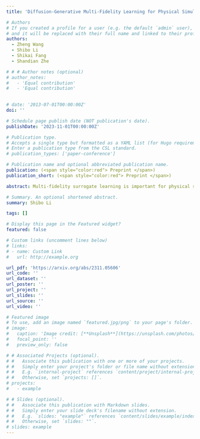 ```yaml
---
title: 'Diffusion-Generative Multi-Fidelity Learning for Physical Simulation'

# Authors
# If you created a profile for a user (e.g. the default `admin` user), write the username (folder name) here
# and it will be replaced with their full name and linked to their profile.
authors:
  - Zheng Wang
  - Shibo Li
  - Shikai Fang
  - Shandian Zhe

# # # Author notes (optional)
# author_notes:
#   - 'Equal contribution'
#   - 'Equal contribution'
  

# date: '2013-07-01T00:00:00Z'
doi: ''

# Schedule page publish date (NOT publication's date).
publishDate: '2023-11-01T00:00:00Z'

# Publication type.
# Accepts a single type but formatted as a YAML list (for Hugo requirements).
# Enter a publication type from the CSL standard.
# publication_types: ['paper-conference']

# Publication name and optional abbreviated publication name.
publication: (<span style="color:red"> Preprint </span>)
publication_short: (<span style="color:red"> Preprint </span>)

abstract: Multi-fidelity surrogate learning is important for physical simulation related applications in that it avoids running numerical solvers from scratch, which is known to be costly, and it uses multi-fidelity examples for training and greatly reduces the cost of data collection. Despite the variety of existing methods, they all build a model to map the input parameters outright to the solution output. Inspired by the recent breakthrough in generative models, we take an alternative view and consider the solution output as generated from random noises. We develop a diffusion-generative multi-fidelity (DGMF) learning method based on stochastic differential equations (SDE), where the generation is a continuous denoising process. We propose a conditional score model to control the solution generation by the input parameters and the fidelity. By conditioning on additional inputs (temporal or spacial variables), our model can efficiently learn and predict multi-dimensional solution arrays. Our method naturally unifies discrete and continuous fidelity modeling. The advantage of our method in several typical applications shows a promising new direction for multi-fidelity learning. 

# Summary. An optional shortened abstract.
summary: Shibo Li

tags: []

# Display this page in the Featured widget?
featured: false

# Custom links (uncomment lines below)
# links:
# - name: Custom Link
#   url: http://example.org

url_pdf: 'https://arxiv.org/abs/2311.05606'
url_code: ''
url_dataset: ''
url_poster: ''
url_project: ''
url_slides: ''
url_source: ''
url_video: ''

# Featured image
# To use, add an image named `featured.jpg/png` to your page's folder.
# image:
#   caption: 'Image credit: [**Unsplash**](https://unsplash.com/photos/pLCdAaMFLTE)'
#   focal_point: ''
#   preview_only: false

# # Associated Projects (optional).
# #   Associate this publication with one or more of your projects.
# #   Simply enter your project's folder or file name without extension.
# #   E.g. `internal-project` references `content/project/internal-project/index.md`.
# #   Otherwise, set `projects: []`.
# projects:
#   - example

# # Slides (optional).
# #   Associate this publication with Markdown slides.
# #   Simply enter your slide deck's filename without extension.
# #   E.g. `slides: "example"` references `content/slides/example/index.md`.
# #   Otherwise, set `slides: ""`.
# slides: example
---
```


<!-- {{% callout note %}}
Click the _Cite_ button above to demo the feature to enable visitors to import publication metadata into their reference management software.
{{% /callout %}}

{{% callout note %}}
Create your slides in Markdown - click the _Slides_ button to check out the example.
{{% /callout %}}

Add the publication's **full text** or **supplementary notes** here. You can use rich formatting such as including [code, math, and images](https://wowchemy.com/docs/content/writing-markdown-latex/). -->
